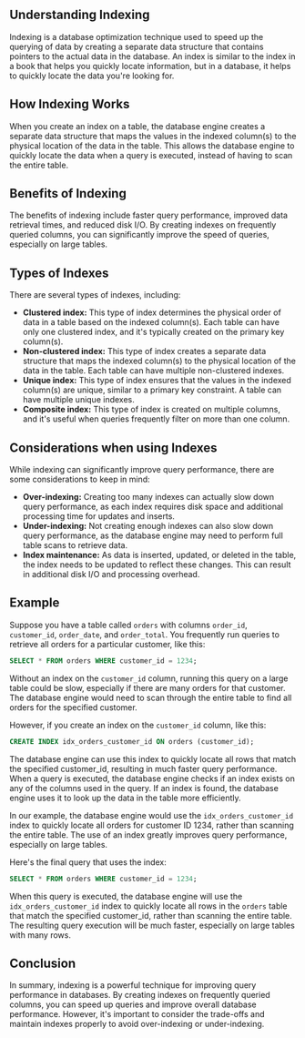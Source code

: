 ## Understanding Indexing

Indexing is a database optimization technique used to speed up the querying of data by creating a separate data structure that contains pointers to the actual data in the database. An index is similar to the index in a book that helps you quickly locate information, but in a database, it helps to quickly locate the data you're looking for.

## How Indexing Works

When you create an index on a table, the database engine creates a separate data structure that maps the values in the indexed column(s) to the physical location of the data in the table. This allows the database engine to quickly locate the data when a query is executed, instead of having to scan the entire table.

## Benefits of Indexing

The benefits of indexing include faster query performance, improved data retrieval times, and reduced disk I/O. By creating indexes on frequently queried columns, you can significantly improve the speed of queries, especially on large tables.

## Types of Indexes

There are several types of indexes, including:

- **Clustered index:** This type of index determines the physical order of data in a table based on the indexed column(s). Each table can have only one clustered index, and it's typically created on the primary key column(s).
- **Non-clustered index:** This type of index creates a separate data structure that maps the indexed column(s) to the physical location of the data in the table. Each table can have multiple non-clustered indexes.
- **Unique index:** This type of index ensures that the values in the indexed column(s) are unique, similar to a primary key constraint. A table can have multiple unique indexes.
- **Composite index:** This type of index is created on multiple columns, and it's useful when queries frequently filter on more than one column.

## Considerations when using Indexes

While indexing can significantly improve query performance, there are some considerations to keep in mind:

- **Over-indexing:** Creating too many indexes can actually slow down query performance, as each index requires disk space and additional processing time for updates and inserts.
- **Under-indexing:** Not creating enough indexes can also slow down query performance, as the database engine may need to perform full table scans to retrieve data.
- **Index maintenance:** As data is inserted, updated, or deleted in the table, the index needs to be updated to reflect these changes. This can result in additional disk I/O and processing overhead.

## Example

Suppose you have a table called `orders` with columns `order_id`, `customer_id`, `order_date`, and `order_total`. You frequently run queries to retrieve all orders for a particular customer, like this:

```sql
SELECT * FROM orders WHERE customer_id = 1234;
```

Without an index on the `customer_id` column, running this query on a large table could be slow, especially if there are many orders for that customer. The database engine would need to scan through the entire table to find all orders for the specified customer.

However, if you create an index on the `customer_id` column, like this:

```sql
CREATE INDEX idx_orders_customer_id ON orders (customer_id);
```

The database engine can use this index to quickly locate all rows that match the specified customer_id, resulting in much faster query performance. When a query is executed, the database engine checks if an index exists on any of the columns used in the query. If an index is found, the database engine uses it to look up the data in the table more efficiently.

In our example, the database engine would use the `idx_orders_customer_id` index to quickly locate all orders for customer ID 1234, rather than scanning the entire table. The use of an index greatly improves query performance, especially on large tables.

Here's the final query that uses the index:

```sql
SELECT * FROM orders WHERE customer_id = 1234;
```

When this query is executed, the database engine will use the `idx_orders_customer_id` index to quickly locate all rows in the `orders` table that match the specified customer_id, rather than scanning the entire table. The resulting query execution will be much faster, especially on large tables with many rows.

## Conclusion

In summary, indexing is a powerful technique for improving query performance in databases. By creating indexes on frequently queried columns, you can speed up queries and improve overall database performance. However, it's important to consider the trade-offs and maintain indexes properly to avoid over-indexing or under-indexing.